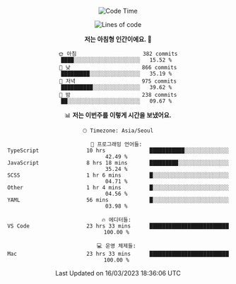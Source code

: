 <div align='center'>
 
<!--START_SECTION:waka-->
![Code Time](http://img.shields.io/badge/Code%20Time-2%2C463%20hrs%2044%20mins-blue)

![Lines of code](https://img.shields.io/badge/%EC%A0%80%EB%8A%94%20%EC%97%AC%ED%83%9C%EA%B9%8C%EC%A7%80%20-1.2%20million%20%EC%A4%84%EC%9D%98%20%EC%BD%94%EB%93%9C%EB%A5%BC%20%EC%9E%91%EC%84%B1%ED%96%88%EC%96%B4%EC%9A%94.-blue)

**저는 아침형 인간이에요. 🐤** 

```text
🌞 아침                     382 commits         ████░░░░░░░░░░░░░░░░░░░░░   15.52 % 
🌆 낮　                     866 commits         █████████░░░░░░░░░░░░░░░░   35.19 % 
🌃 저녁                     975 commits         ██████████░░░░░░░░░░░░░░░   39.62 % 
🌙 밤　                     238 commits         ██░░░░░░░░░░░░░░░░░░░░░░░   09.67 % 
```


📊 **저는 이번주를 이렇게 시간을 보냈어요.** 

```text
🕑︎ Timezone: Asia/Seoul

💬 프로그래밍 언어들: 
TypeScript               10 hrs              ███████████░░░░░░░░░░░░░░   42.49 % 
JavaScript               8 hrs 18 mins       █████████░░░░░░░░░░░░░░░░   35.24 % 
SCSS                     1 hr 6 mins         █░░░░░░░░░░░░░░░░░░░░░░░░   04.71 % 
Other                    1 hr 4 mins         █░░░░░░░░░░░░░░░░░░░░░░░░   04.56 % 
YAML                     56 mins             █░░░░░░░░░░░░░░░░░░░░░░░░   03.98 % 

🔥 에디터들: 
VS Code                  23 hrs 33 mins      █████████████████████████   100.00 % 

💻 운영 체제들: 
Mac                      23 hrs 33 mins      █████████████████████████   100.00 % 
```


 Last Updated on 16/03/2023 18:36:06 UTC
<!--END_SECTION:waka-->
 </div>
<!---
Emewjin/Emewjin is a ✨ special ✨ repository because its `README.md` (this file) appears on your GitHub profile.
You can click the Preview link to take a look at your changes.
--->
